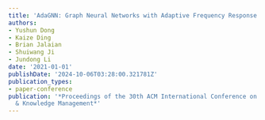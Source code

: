 ```yaml
---
title: 'AdaGNN: Graph Neural Networks with Adaptive Frequency Response Filter'
authors:
- Yushun Dong
- Kaize Ding
- Brian Jalaian
- Shuiwang Ji
- Jundong Li
date: '2021-01-01'
publishDate: '2024-10-06T03:28:00.321781Z'
publication_types:
- paper-conference
publication: '*Proceedings of the 30th ACM International Conference on Information
  & Knowledge Management*'
---
```

